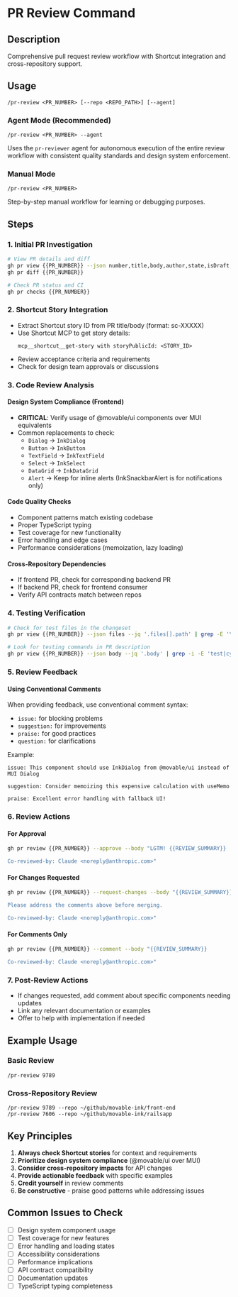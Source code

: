 # PR Review Command

## Description
Comprehensive pull request review workflow with Shortcut integration and cross-repository support.

## Usage
```
/pr-review <PR_NUMBER> [--repo <REPO_PATH>] [--agent]
```

### Agent Mode (Recommended)
```
/pr-review <PR_NUMBER> --agent
```
Uses the `pr-reviewer` agent for autonomous execution of the entire review workflow with consistent quality standards and design system enforcement.

### Manual Mode
```
/pr-review <PR_NUMBER>
```
Step-by-step manual workflow for learning or debugging purposes.

## Steps

### 1. Initial PR Investigation
```bash
# View PR details and diff
gh pr view {{PR_NUMBER}} --json number,title,body,author,state,isDraft,files,additions,deletions
gh pr diff {{PR_NUMBER}}

# Check PR status and CI
gh pr checks {{PR_NUMBER}}
```

### 2. Shortcut Story Integration
- Extract Shortcut story ID from PR title/body (format: sc-XXXXX)
- Use Shortcut MCP to get story details:
  ```
  mcp__shortcut__get-story with storyPublicId: <STORY_ID>
  ```
- Review acceptance criteria and requirements
- Check for design team approvals or discussions

### 3. Code Review Analysis

#### Design System Compliance (Frontend)
- **CRITICAL**: Verify usage of @movable/ui components over MUI equivalents
- Common replacements to check:
  - `Dialog` → `InkDialog`
  - `Button` → `InkButton`
  - `TextField` → `InkTextField`
  - `Select` → `InkSelect`
  - `DataGrid` → `InkDataGrid`
  - `Alert` → Keep for inline alerts (InkSnackbarAlert is for notifications only)

#### Code Quality Checks
- Component patterns match existing codebase
- Proper TypeScript typing
- Test coverage for new functionality
- Error handling and edge cases
- Performance considerations (memoization, lazy loading)

#### Cross-Repository Dependencies
- If frontend PR, check for corresponding backend PR
- If backend PR, check for frontend consumer
- Verify API contracts match between repos

### 4. Testing Verification
```bash
# Check for test files in the changeset
gh pr view {{PR_NUMBER}} --json files --jq '.files[].path' | grep -E '\.(spec|test)\.(ts|tsx|js|jsx)$'

# Look for testing commands in PR description
gh pr view {{PR_NUMBER}} --json body --jq '.body' | grep -i -E 'test|cypress|jest'
```

### 5. Review Feedback

#### Using Conventional Comments
When providing feedback, use conventional comment syntax:
- `issue:` for blocking problems
- `suggestion:` for improvements
- `praise:` for good practices
- `question:` for clarifications

Example:
```
issue: This component should use InkDialog from @movable/ui instead of MUI Dialog

suggestion: Consider memoizing this expensive calculation with useMemo

praise: Excellent error handling with fallback UI!
```

### 6. Review Actions

#### For Approval
```bash
gh pr review {{PR_NUMBER}} --approve --body "LGTM! {{REVIEW_SUMMARY}}

Co-reviewed-by: Claude <noreply@anthropic.com>"
```

#### For Changes Requested
```bash
gh pr review {{PR_NUMBER}} --request-changes --body "{{REVIEW_SUMMARY}}

Please address the comments above before merging.

Co-reviewed-by: Claude <noreply@anthropic.com>"
```

#### For Comments Only
```bash
gh pr review {{PR_NUMBER}} --comment --body "{{REVIEW_SUMMARY}}

Co-reviewed-by: Claude <noreply@anthropic.com>"
```

### 7. Post-Review Actions
- If changes requested, add comment about specific components needing updates
- Link any relevant documentation or examples
- Offer to help with implementation if needed

## Example Usage

### Basic Review
```
/pr-review 9789
```

### Cross-Repository Review
```
/pr-review 9789 --repo ~/github/movable-ink/front-end
/pr-review 7606 --repo ~/github/movable-ink/railsapp
```

## Key Principles
1. **Always check Shortcut stories** for context and requirements
2. **Prioritize design system compliance** (@movable/ui over MUI)
3. **Consider cross-repository impacts** for API changes
4. **Provide actionable feedback** with specific examples
5. **Credit yourself** in review comments
6. **Be constructive** - praise good patterns while addressing issues

## Common Issues to Check
- [ ] Design system component usage
- [ ] Test coverage for new features
- [ ] Error handling and loading states
- [ ] Accessibility considerations
- [ ] Performance implications
- [ ] API contract compatibility
- [ ] Documentation updates
- [ ] TypeScript typing completeness